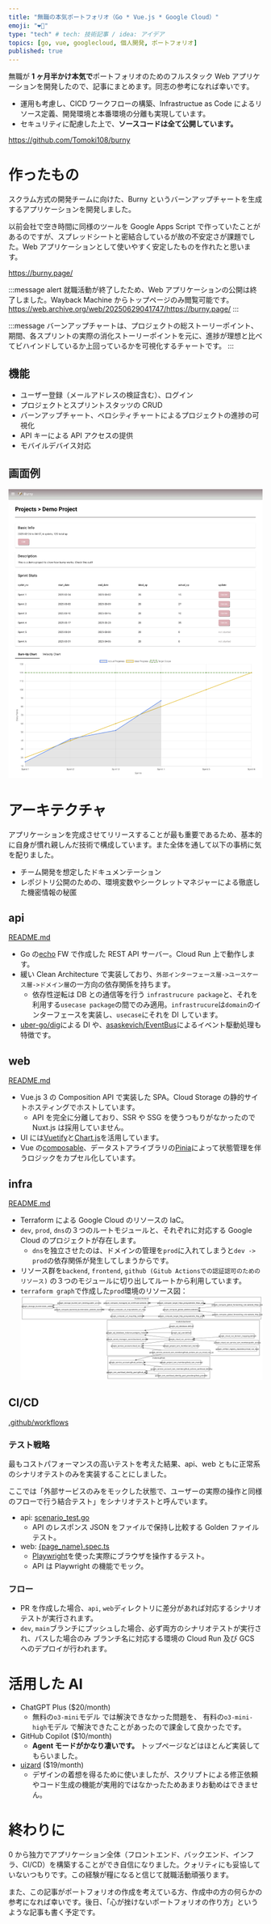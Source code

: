 ```yaml
---
title: "無職の本気ポートフォリオ（Go * Vue.js * Google Cloud）"
emoji: "❤️‍🔥"
type: "tech" # tech: 技術記事 / idea: アイデア
topics: [go, vue, googlecloud, 個人開発, ポートフォリオ]
published: true
---
```


無職が **1 ヶ月半かけ本気で**ポートフォリオのためのフルスタック Web アプリケーションを開発したので、記事にまとめます。同志の参考になれば幸いです。

- 運用も考慮し、CICD ワークフローの構築、Infrastructue as Code によるリソース定義、開発環境と本番環境の分離も実現しています。
- セキュリティに配慮した上で、**ソースコードは全て公開しています。**

https://github.com/Tomoki108/burny

# 作ったもの

スクラム方式の開発チームに向けた、Burny というバーンアップチャートを生成するアプリケーションを開発しました。

以前会社で空き時間に同様のツールを Google Apps Script で作っていたことがあるのですが、スプレッドシートと密結合しているが故の不安定さが課題でした。Web アプリケーションとして使いやすく安定したものを作れたと思います。

https://burny.page/

:::message alert
就職活動が終了したため、Web アプリケーションの公開は終了しました。Wayback Machine からトップページのみ閲覧可能です。
https://web.archive.org/web/20250629041747/https://burny.page/
:::

:::message
バーンアップチャートは、プロジェクトの総ストーリーポイント、期間、各スプリントの実際の消化ストーリーポイントを元に、進捗が理想と比べてビハインドしているか上回っているかを可視化するチャートです。
:::

## 機能

- ユーザー登録（メールアドレスの検証含む）、ログイン
- プロジェクトとスプリントスタッツの CRUD
- バーンアップチャート、ベロシティチャートによるプロジェクトの進捗の可視化
- API キーによる API アクセスの提供
- モバイルデバイス対応

## 画面例

![screen_example](/images/202503_burny/project_detail_page.png)

# アーキテクチャ

アプリケーションを完成させてリリースすることが最も重要であるため、基本的に自身が慣れ親しんだ技術で構成しています。また全体を通して以下の事柄に気を配りました。

- チーム開発を想定したドキュメンテーション
- レポジトリ公開のための、環境変数やシークレットマネジャーによる徹底した機密情報の秘匿

## api

[README.md](https://github.com/Tomoki108/burny/tree/dev/api)

- Go の[echo](https://github.com/labstack/echo) FW で作成した REST API サーバー。Cloud Run 上で動作します。
- 緩い Clean Architecture で実装しており、`外部インターフェース層->ユースケース層->ドメイン層`の一方向の依存関係を持ちます。
  - 依存性逆転は DB との通信等を行う `infrastrucure package`と、それを利用する`usecase package`の間でのみ適用。`infrastrucure`は`domain`のインターフェースを実装し、`usecase`にそれを DI しています。
- [uber-go/dig](https://github.com/uber-go/dig)による DI や、[asaskevich/EventBus](https://github.com/asaskevich/EventBus)によるイベント駆動処理も特徴です。

## web

[README.md](https://github.com/Tomoki108/burny/tree/dev/web)

- Vue.js 3 の Composition API で実装した SPA。Cloud Storage の静的サイトホスティングでホストしています。
  - API を完全に分離しており、SSR や SSG を使うつもりがなかったので Nuxt.js は採用していません。
- UI には[Vuetify](https://github.com/vuetifyjs/vuetify)と[Chart.js](https://www.chartjs.org/)を活用しています。
- Vue の[composable](https://ja.vuejs.org/guide/reusability/composables)、データストアライブラリの[Pinia](https://github.com/vuejs/pinia)によって状態管理を伴うロジックをカプセル化しています。

## infra

[README.md](https://github.com/Tomoki108/burny/tree/dev/infra)

- Terraform による Google Cloud のリソースの IaC。
- `dev`, `prod`, `dns`の３つのルートモジュールと、それぞれに対応する Google Cloud のプロジェクトが存在します。
  - `dns`を独立させたのは、ドメインの管理を`prod`に入れてしまうと`dev -> prod`の依存関係が発生してしまうからです。
- リソース群を`backend`, `frontend`, `github (Gitub Actionsでの認証認可のためのリソース)` の３つのモジュールに切り出してルートから利用しています。
- `terraform graph`で作成した`prod`環境のリソース図：
  ![infra_architecture](/images/202503_burny/graph.png)

## CI/CD

[.github/workflows](https://github.com/Tomoki108/burny/tree/dev/.github)

### テスト戦略

最もコストパフォーマンスの高いテストを考えた結果、api、web ともに正常系のシナリオテストのみを実装することにしました。

ここでは「外部サービスのみをモックした状態で、ユーザーの実際の操作と同様のフローで行う結合テスト」をシナリオテストと呼んでいます。

- api: [scenario_test.go](https://github.com/Tomoki108/burny/blob/dev/api/scenario/scenario_test.go)
  - API のレスポンス JSON をファイルで保持し比較する Golden ファイルテスト。
- web: [{page_name}.spec.ts](https://github.com/Tomoki108/burny/tree/dev/web/tests)
  - [Playwright](https://playwright.dev/)を使った実際にブラウザを操作するテスト。
  - API は Playwright の機能でモック。

### フロー

- PR を作成した場合、`api`, `web`ディレクトリに差分があれば対応するシナリオテストが実行されます。
- `dev`, `main`ブランチにプッシュした場合、必ず両方のシナリオテストが実行され、パスした場合のみ ブランチ名に対応する環境の Cloud Run 及び GCS へのデプロイが行われます。

# 活用した AI

- ChatGPT Plus ($20/month)
  - 無料の`o3-mini`モデル では解決できなかった問題を、 有料の`o3-mini-high`モデル で解決できたことがあったので課金して良かったです。
- GitHub Copilot ($10/month)
  - **Agent モードがかなり凄いです。** トップページなどはほとんど実装してもらいました。
- [uizard](https://uizard.io/) ($19/month)
  - デザインの着想を得るために使いましたが、スクリプトによる修正依頼やコード生成の機能が実用的ではなかったためあまりお勧めはできません。

# 終わりに

0 から独力でアプリケーション全体（フロントエンド、バックエンド、インフラ、CI/CD）を構築することができ自信になりました。クォリティにも妥協していないつもりです。この経験が糧になると信じて就職活動頑張ります。

また、この記事がポートフォリオの作成を考えている方、作成中の方の何らかの参考になれば幸いです。後日、「心が挫けないポートフォリオの作り方」というような記事も書く予定です。

